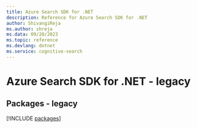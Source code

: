 ```yaml
---
title: Azure Search SDK for .NET
description: Reference for Azure Search SDK for .NET
author: ShivangiReja
ms.author: shreja
ms.data: 09/20/2023
ms.topic: reference
ms.devlang: dotnet
ms.service: cognitive-search
---
```

# Azure Search SDK for .NET - legacy
## Packages - legacy
[!INCLUDE [packages](search-index.md)]
